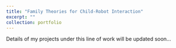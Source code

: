 ```yaml
---
title: "Family Theories for Child-Robot Interaction"
excerpt: ""
collection: portfolio
---
```

Details of my projects under this line of work will be updated soon…

<!-- "Short description of portfolio item number 2 <br/><img src='/images/500x300.png'>" -->
<!-- This is an item in your portfolio. It can be have images or nice text. If you name the file .md, it will be parsed as markdown. If you name the file .html, it will be parsed as HTML.  -->
